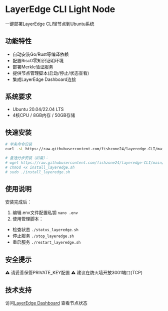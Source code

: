 # LayerEdge CLI Light Node

一键部署LayerEdge CLI轻节点到Ubuntu系统

## 功能特性
- 自动安装Go/Rust等编译依赖
- 配置Risc0零知识证明环境
- 部署Merkle验证服务
- 提供节点管理脚本(启动/停止/状态查看)
- 集成LayerEdge Dashboard连接

## 系统要求
- Ubuntu 20.04/22.04 LTS
- 4核CPU / 8GB内存 / 50GB存储

## 快速安装
```bash
# 单条命令安装
curl -sL https://raw.githubusercontent.com/fishzone24/layeredge-CLI/main/install_layeredge.sh | sudo bash

# 备选分步安装（如需）：
# wget https://raw.githubusercontent.com/fishzone24/layeredge-CLI/main/install_layeredge.sh
# chmod +x install_layeredge.sh
# sudo ./install_layeredge.sh
```

## 使用说明
安装完成后：
1. 编辑.env文件配置私钥
```nano .env```
2. 使用管理脚本：
- 检查状态 ```./status_layeredge.sh```
- 停止服务 ```./stop_layeredge.sh```
- 重启服务 ```./restart_layeredge.sh```

## 安全提示
⚠️ 请妥善保管PRIVATE_KEY配置
⚠️ 建议在防火墙开放3001端口(TCP)

## 技术支持
访问[LayerEdge Dashboard](https://dashboard.layeredge.io) 查看节点状态